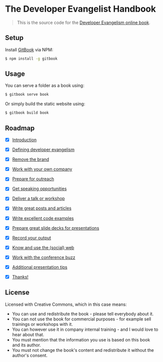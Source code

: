 # The Developer Evangelist Handbook

> This is the source code for the [Developer Evangelism online book](http://developer-evangelism.com).

## Setup

Install [GitBook](https://github.com/GitbookIO/gitbook) via NPM:

```sh
$ npm install -g gitbook
```

## Usage

You can serve a folder as a book using:

```sh
$ gitbook serve book
```

Or simply build the static website using:

```sh
$ gitbook build book
```

## Roadmap

- [x] [Introduction](book/README.md)
- [x] [Defining developer evangelism](book/definition.md)
- [x] [Remove the brand](book/brand-and-competition.md)
- [x] [Work with your own company](book/internal.md)
- [x] [Prepare for outreach](book/outreach.md)
- [x] [Get speaking opportunities](book/speaking-opportunities.md)
- [x] [Deliver a talk or workshop](book/delivery.md)
- [x] [Write great posts and articles](book/writing.md)
- [x] [Write excellent code examples](book/code.md)
- [x] [Prepare great slide decks for presentations](book/slides.md)
- [x] [Record your output](book/record.md)
- [x] [Know and use the (social) web](book/web.md)
- [x] [Work with the conference buzz](book/conferences.md)
- [x] [Additional presentation tips](book/tips.md)
- [x] [Thanks!](book/thanks.md)



## License

Licensed with Creative Commons, which in this case means:

* You can use and redistribute the book - please tell everybody about it.
* You can not use the book for commercial purposes - for example sell trainings or workshops with it.
* You can however use it in company internal training - and I would love to hear about that.
* You must mention that the information you use is based on this book and its author.
* You must not change the book's content and redistribute it without the author's consent.
